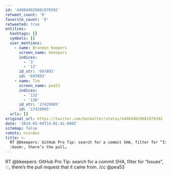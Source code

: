 ```yaml
---
id: '440849820081979392'
retweet_count: '0'
favorite_count: '0'
retweeted: true
entities:
  hashtags: []
  symbols: []
  user_mentions:
    - name: Brandon Keepers
      screen_name: bkeepers
      indices:
        - '3'
        - '12'
      id_str: '697893'
      id: '697893'
    - name: Tim
      screen_name: pea53
      indices:
        - '132'
        - '138'
      id_str: '17429985'
      id: '17429985'
  urls: []
original_url: https://twitter.com/benbalter/status/440849820081979392
date: '2014-03-04T14:02:42.000Z'
sitemap: false
robots: noindex
title: >-
  RT @bkeepers: GitHub Pro Tip: search for a commit SHA, filter for “Issues”,
  :boom:, there’s the pull…
---
```


RT @bkeepers: GitHub Pro Tip: search for a commit SHA, filter for “Issues”, :boom:, there’s the pull request that it came from. /cc @pea53